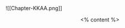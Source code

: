 <grid drag="100 100" drop="0 0" class="fullImage">
![[Chapter-KKAA.png]]
</grid>


<grid class="content" drag="40 80" drop="30 10"    align="center"   style="z-index: 999;"  justify-content="center">

<% content %>
</grid>